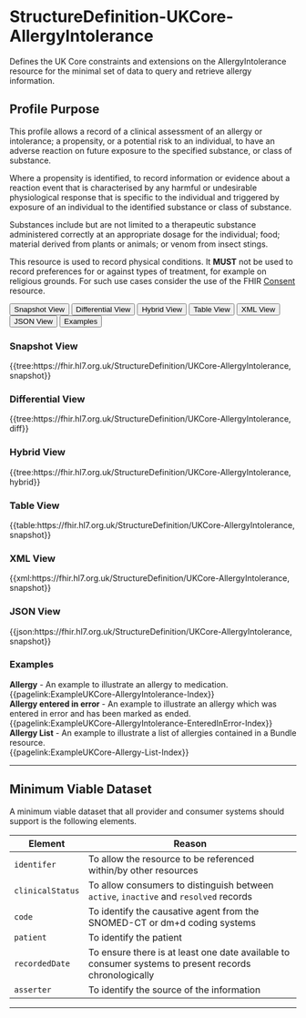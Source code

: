 # StructureDefinition-UKCore-AllergyIntolerance

Defines the UK Core constraints and extensions on the AllergyIntolerance resource for the minimal set of data to query and retrieve allergy information.

## Profile Purpose

This profile allows a record of a clinical assessment of an allergy or intolerance; a propensity, or a potential risk to an individual, to have an adverse reaction on future exposure to the specified substance, or class of substance.

Where a propensity is identified, to record information or evidence about a reaction event that is characterised by any harmful or undesirable physiological response that is specific to the individual and triggered by exposure of an individual to the identified substance or class of substance.

Substances include but are not limited to a therapeutic substance administered correctly at an appropriate dosage for the individual; food; material derived from plants or animals; or venom from insect stings.

This resource is used to record physical conditions. It **MUST** not be used to record preferences for or against types of treatment, for example on religious grounds. For such use cases consider the use of the FHIR [Consent](https://www.hl7.org/fhir/consent.html) resource.

<div class="tab">
 <button class="tablinks active" onclick="openTab(event, 'Snapshot View')">Snapshot View</button>
  <button class="tablinks" onclick="openTab(event, 'Differential View')">Differential View</button>
  <button class="tablinks" onclick="openTab(event, 'Hybrid View')">Hybrid View</button>
   <button class="tablinks" onclick="openTab(event, 'Table View')">Table View</button>
   <button class="tablinks" onclick="openTab(event, 'XML View')">XML View</button>
  <button class="tablinks" onclick="openTab(event, 'JSON View')">JSON View</button>
  <button class="tablinks" onclick="openTab(event, 'Examples')">Examples</button>
</div>

<div id="Snapshot View" class="tabcontent" style="display:block">
  <h3>Snapshot View</h3>
{{tree:https://fhir.hl7.org.uk/StructureDefinition/UKCore-AllergyIntolerance, snapshot}}
</div>

<div id="Differential View" class="tabcontent">
  <h3>Differential View</h3>
{{tree:https://fhir.hl7.org.uk/StructureDefinition/UKCore-AllergyIntolerance, diff}}
</div>

<div id="Hybrid View" class="tabcontent">
  <h3>Hybrid View</h3>
{{tree:https://fhir.hl7.org.uk/StructureDefinition/UKCore-AllergyIntolerance, hybrid}}
</div>

<div id="Table View" class="tabcontent">
  <h3>Table View</h3>
{{table:https://fhir.hl7.org.uk/StructureDefinition/UKCore-AllergyIntolerance, snapshot}}
</div>

<div id="XML View" class="tabcontent">
  <h3>XML View</h3>
{{xml:https://fhir.hl7.org.uk/StructureDefinition/UKCore-AllergyIntolerance, snapshot}}
</div>

<div id="JSON View" class="tabcontent">
  <h3>JSON View</h3>
{{json:https://fhir.hl7.org.uk/StructureDefinition/UKCore-AllergyIntolerance, snapshot}}
</div>

<div id="Examples" class="tabcontent">
  <h3>Examples</h3>
<b>Allergy</b> - An example to illustrate an allergy to medication.
</br>
{{pagelink:ExampleUKCore-AllergyIntolerance-Index}}<br>
<b>Allergy entered in error</b> - An example to illustrate an allergy which was entered in error and has been marked as ended.
</br>
{{pagelink:ExampleUKCore-AllergyIntolerance-EnteredInError-Index}}<br>
<b>Allergy List</b> - An example to illustrate a list of allergies contained in a Bundle resource.
</br>
{{pagelink:ExampleUKCore-Allergy-List-Index}}
</div>

---

## Minimum Viable Dataset

A minimum viable dataset that all provider and consumer systems should support is the following elements.

| Element | Reason | 
| -- | -- |
| `identifer` | To allow the resource to be referenced within/by other resources |
| `clinicalStatus` | To allow consumers to distinguish between `active`, `inactive` and `resolved` records |
| `code` | To identify the causative agent from the SNOMED-CT or dm+d coding systems  |
| `patient` | To identify the patient |
| `recordedDate` | To ensure there is at least one date available to consumer systems to present records chronologically |
| `asserter` | To identify the source of the information |

---


